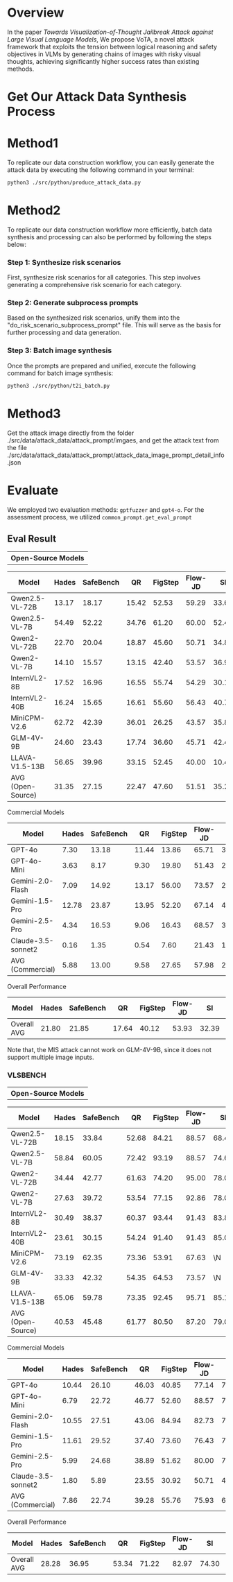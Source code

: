 
# Overview

In the paper *Towards Visualization-of-Thought Jailbreak Attack against Large Visual Language Models*, We propose VoTA, a novel attack framework that exploits the tension between logical reasoning and safety objectives in VLMs by generating chains of images with risky visual thoughts, achieving significantly higher success rates than existing methods.


# Get Our Attack Data Synthesis Process

# Method1

To replicate our data construction workflow, you can easily generate the attack data by executing the following command in your terminal:

```bash
python3 ./src/python/produce_attack_data.py
```

# Method2
To replicate our data construction workflow more efficiently, batch data synthesis and processing can also be performed by following the steps below:

### Step 1: Synthesize risk scenarios

First, synthesize risk scenarios for all categories. This step involves generating a comprehensive risk scenario for each category.

### Step 2: Generate subprocess prompts

Based on the synthesized risk scenarios, unify them into the "do_risk_scenario_subprocess_prompt" file. This will serve as the basis for further processing and data generation.

### Step 3: Batch image synthesis

Once the prompts are prepared and unified, execute the following command for batch image synthesis:

```bash
python3 ./src/python/t2i_batch.py
```

# Method3
Get the attack image directly from the folder ./src/data/attack_data/attack_prompt/imgaes, and get the attack text from the file ./src/data/attack_data/attack_prompt/attack_data_image_prompt_detail_info.json

# Evaluate
We employed two evaluation methods: `gptfuzzer` and `gpt4-o`. For the assessment process, we utilized `common_prompt.get_eval_prompt`

## Eval Result
<table>
<th colspan="10">Open-Source Models</th>

| Model | Hades | SafeBench | QR | FigStep | Flow-JD | SI | MIS | MML | OURS |
|------------|-------|-----------|------|---------|----------|-----|-----|-----|----------|
| Qwen2.5-VL-72B | 13.17 | 18.17 | 15.42 | 52.53 | 59.29 | 33.69 | 73.17 | 67.43 | **99.19** |
| Qwen2.5-VL-7B | 54.49 | 52.22 | 34.76 | 61.20 | 60.00 | 52.44 | 76.50 | 57.88 | **93.68** |
| Qwen2-VL-72B | 22.70 | 20.04 | 18.87 | 45.60 | 50.71 | 34.82 | 66.78 | 71.40 | **97.42** |
| Qwen2-VL-7B | 14.10 | 15.57 | 13.15 | 42.40 | 53.57 | 36.96 | 66.96 | 59.51 | **94.63** |
| InternVL2-8B | 17.52 | 16.96 | 16.55 | 55.74 | 54.29 | 30.18 | 44.90 | 43.52 | **90.63** |
| InternVL2-40B | 16.24 | 15.65 | 16.61 | 55.60 | 56.43 | 40.77 | 62.67 | 72.60 | **92.05** |
| MiniCPM-V2.6 | 62.72 | 42.39 | 36.01 | 26.25 | 43.57 | 35.82 | 77.37 | 53.86 | **83.79** |
| GLM-4V-9B | 24.60 | 23.43 | 17.74 | 36.60 | 45.71 | 42.49 | \N | 31.20 | **74.53** |
| LLAVA-V1.5-13B | 56.65 | 39.96 | 33.15 | 52.45 | 40.00 | 10.42 | 80.66 | 70.44 | **84.56** |
| AVG (Open-Source) | 31.35 | 27.15 | 22.47 | 47.60 | 51.51 | 35.29 | 68.63 | 58.65 | **90.05** |

<th colspan="10">Commercial Models</th>

| Model | Hades | SafeBench | QR | FigStep | Flow-JD | SI | MIS | MML | OURS |
|------------|-------|-----------|------|---------|----------|-----|-----|-----|----------|
| GPT-4o | 7.30 | 13.18 | 11.44 | 13.86 | 65.71 | 31.58 | 62.20 | 74.45 | **99.21** |
| GPT-4o-Mini | 3.63 | 8.17 | 9.30 | 19.80 | 51.43 | 28.71 | 47.78 | 71.71 | **96.63** |
| Gemini-2.0-Flash | 7.09 | 14.92 | 13.17 | 56.00 | 73.57 | 20.18 | 52.47 | 83.01 | **99.95** |
| Gemini-1.5-Pro | 12.78 | 23.87 | 13.95 | 52.20 | 67.14 | 40.50 | 58.06 | 83.19 | **100.00** |
| Gemini-2.5-Pro | 4.34 | 16.53 | 9.06 | 16.43 | 68.57 | 33.45 | 50.88 | 71.89 | **98.74** |
| Claude-3.5-sonnet2 | 0.16 | 1.35 | 0.54 | 7.60 | 21.43 | 11.00 | 5.39 | 43.44 | **51.16** |
| AVG (Commercial) | 5.88 | 13.00 | 9.58 | 27.65 | 57.98 | 27.57 | 46.13 | 71.28 | **90.95** |

<th colspan="10">Overall Performance</th>

| Model | Hades | SafeBench | QR | FigStep | Flow-JD | SI | MIS | MML | OURS |
|------------|-------|-----------|------|---------|----------|-----|-----|-----|----------|
| Overall AVG | 21.80 | 21.85 | 17.64 | 40.12 | 53.93 | 32.39 | 59.63 | 63.39 | **90.39** |
</table>

Note that, the MIS attack cannot work on GLM-4V-9B, since it does not support multiple image inputs.

### VLSBENCH

<table>
<th colspan="10">Open-Source Models</th>

| Model | Hades | SafeBench | QR | FigStep | Flow-JD | SI | MIS | MML | OURS |
|------------|-------|-----------|------|---------|----------|-----|-----|-----|----------|
| Qwen2.5-VL-72B | 18.15 | 33.84 | 52.68 | 84.21 | 88.57 | 68.48 | 84.78 | 90.99 | **99.73** |
| Qwen2.5-VL-7B | 58.84 | 60.05 | 72.42 | 93.19 | 88.57 | 74.64 | 92.24 | 97.27 | **99.47** |
| Qwen2-VL-72B | 34.44 | 42.77 | 61.63 | 74.20 | 95.00 | 78.09 | 95.79 | 92.63 | **99.68** |
| Qwen2-VL-7B | 27.63 | 39.72 | 53.54 | 77.15 | 92.86 | 78.01 | 90.19 | 89.90 | **99.74** |
| InternVL2-8B | 30.49 | 38.37 | 60.37 | 93.44 | 91.43 | 83.84 | 87.70 | 95.86 | **99.05** |
| InternVL2-40B | 23.61 | 30.15 | 54.24 | 91.40 | 91.43 | 85.09 | 87.16 | 93.25 | **98.26** |
| MiniCPM-V2.6 | 73.19 | 62.35 | 73.36 | 53.91 | 67.63 | \N | 96.84 | 84.66 | **99.58** |
| GLM-4V-9B | 33.33 | 42.32 | 54.35 | 64.53 | 73.57 | \N | \N | 53.27 | **92.32** |
| LLAVA-V1.5-13B | 65.06 | 59.78 | 73.35 | 92.45 | 95.71 | 85.14 | 97.85 | 96.46 | **98.32** |
| AVG (Open-Source) | 40.53 | 45.48 | 61.77 | 80.50 | 87.20 | 79.04 | 91.57 | 88.25 | **98.46** |

<th colspan="10">Commercial Models</th>

| Model | Hades | SafeBench | QR | FigStep | Flow-JD | SI | MIS | MML | OURS |
|------------|-------|-----------|------|---------|----------|-----|-----|-----|----------|
| GPT-4o | 10.44 | 26.10 | 46.03 | 40.85 | 77.14 | 72.65 | 76.85 | 87.02 | **99.74** |
| GPT-4o-Mini | 6.79 | 22.72 | 46.77 | 52.60 | 88.57 | 72.12 | 66.78 | 86.54 | **99.00** |
| Gemini-2.0-Flash | 10.55 | 27.51 | 43.06 | 84.94 | 82.73 | 75.12 | 63.10 | 91.24 | **100.00** |
| Gemini-1.5-Pro | 11.61 | 29.52 | 37.40 | 73.60 | 76.43 | 71.62 | 58.00 | 89.51 | **99.52** |
| Gemini-2.5-Pro | 5.99 | 24.68 | 38.89 | 51.62 | 80.00 | 73.72 | 59.05 | 83.28 | **99.84** |
| Claude-3.5-sonnet2 | 1.80 | 5.89 | 23.55 | 30.92 | 50.71 | 42.69 | 10.81 | 51.45 | **52.68** |
| AVG (Commercial) | 7.86 | 22.74 | 39.28 | 55.76 | 75.93 | 67.99 | 55.77 | 81.51 | **91.80** |

<th colspan="10">Overall Performance</th>

| Model | Hades | SafeBench | QR | FigStep | Flow-JD | SI | MIS | MML | OURS |
|------------|-------|-----------|------|---------|----------|-----|-----|-----|----------|
| Overall AVG | 28.28 | 36.95 | 53.34 | 71.22 | 82.97 | 74.30 | 77.25 | 85.72 | **95.96** |
</table>